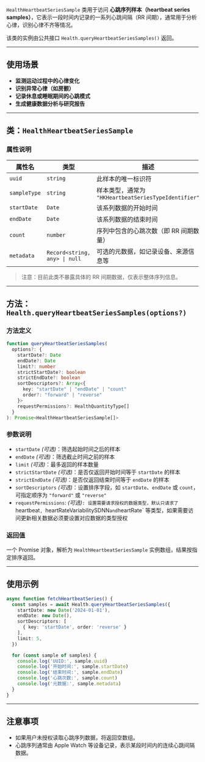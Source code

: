 `HealthHeartbeatSeriesSample` 类用于访问 **心跳序列样本（heartbeat series samples）**，它表示一段时间内记录的一系列心跳间隔（RR 间期），通常用于分析心律，识别心律不齐等情况。

该类的实例由公共接口 `Health.queryHeartbeatSeriesSamples()` 返回。

---

## 使用场景

* **监测运动过程中的心律变化**
* **识别异常心律（如房颤）**
* **记录休息或睡眠期间的心跳模式**
* **生成健康数据分析与研究报告**

---

## 类：`HealthHeartbeatSeriesSample`

### 属性说明

| 属性名          | 类型                            | 描述                                           |
| ------------ | ----------------------------- | -------------------------------------------- |
| `uuid`       | `string`                      | 此样本的唯一标识符                                    |
| `sampleType` | `string`                      | 样本类型，通常为 `"HKHeartbeatSeriesTypeIdentifier"` |
| `startDate`  | `Date`                        | 该系列数据的开始时间                                   |
| `endDate`    | `Date`                        | 该系列数据的结束时间                                   |
| `count`      | `number`                      | 序列中包含的心跳次数（即 RR 间期数量）                        |
| `metadata`   | `Record<string, any> \| null` | 可选的元数据，如记录设备、来源信息等                           |

> 注意：目前此类不暴露具体的 RR 间期数据，仅表示整体序列信息。

---

## 方法：`Health.queryHeartbeatSeriesSamples(options?)`

### 方法定义

```ts
function queryHeartbeatSeriesSamples(
  options?: {
    startDate?: Date
    endDate?: Date
    limit?: number
    strictStartDate?: boolean
    strictEndDate?: boolean
    sortDescriptors?: Array<{
      key: "startDate" | "endDate" | "count"
      order?: "forward" | "reverse"
    }>
    requestPermissions?: HealthQuantityType[]
  }
): Promise<HealthHeartbeatSeriesSample[]>
```

### 参数说明

* `startDate` *(可选)*：筛选起始时间之后的样本
* `endDate` *(可选)*：筛选截止时间之前的样本
* `limit` *(可选)*：最多返回的样本数量
* `strictStartDate` *(可选)*：是否仅返回开始时间等于 `startDate` 的样本
* `strictEndDate` *(可选)*：是否仅返回结束时间等于 `endDate` 的样本
* `sortDescriptors` *(可选)*：设置排序字段，如 `startDate`、`endDate` 或 `count`，可指定顺序为 `"forward"` 或 `"reverse"`
* `requestPermissions`: *(可选)*`: 设置需要请求授权的数据类型，默认只请求了 `heartbeat`, `heartRateVariabilitySDNN` and `heartRate` 等类型，如果需要访问更新相关数据必须要设置对应数据的类型授权

### 返回值

一个 Promise 对象，解析为 `HealthHeartbeatSeriesSample` 实例数组，结果按指定排序返回。

---

## 使用示例

```ts
async function fetchHeartbeatSeries() {
  const samples = await Health.queryHeartbeatSeriesSamples({
    startDate: new Date('2024-01-01'),
    endDate: new Date(),
    sortDescriptors: [
      { key: 'startDate', order: 'reverse' }
    ],
    limit: 5,
  })

  for (const sample of samples) {
    console.log('UUID:', sample.uuid)
    console.log('开始时间:', sample.startDate)
    console.log('结束时间:', sample.endDate)
    console.log('心跳次数:', sample.count)
    console.log('元数据:', sample.metadata)
  }
}
```

---

## 注意事项

* 如果用户未授权读取心跳序列数据，将返回空数组。
* 心跳序列通常由 Apple Watch 等设备记录，表示某段时间内的连续心跳间隔数据。